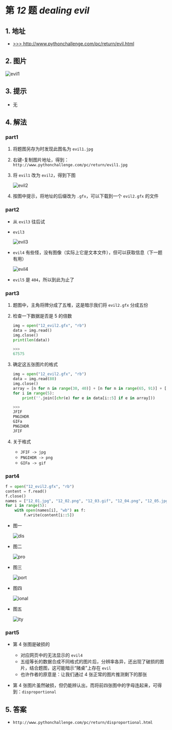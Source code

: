 # 第 *12* 题 *dealing evil*

## 1. 地址

- <a href="http://www.pythonchallenge.com/pc/return/evil.html" target="_blank">>>> http://www.pythonchallenge.com/pc/return/evil.html</a>

## 2. 图片

![evil1](.\imgs\12_evil1.jpg)

## 3. 提示

- 无

## 4. 解法

### part1

1. 将题图另存为时发现此图名为 `evil1.jpg`

2. 右键-复制图片地址，得到：`http://www.pythonchallenge.com/pc/return/evil1.jpg`

3. 将 `evil1` 改为 `evil2`，得到下图

    ![evil2](.\imgs\12_evil2.jpg)
    
4. 按图中提示，将地址的后缀改为 `.gfx`，可以下载到一个 `evil2.gfx` 的文件

### part2

- 从 `evil3` 往后试
- `evil3`

    ![evil3](.\imgs\12_evil3.jpg)

- `evil4` 有些怪，没有图像（实际上它是文本文件），但可以获取信息（下一题有用）

    ![evil4](.\imgs\12_evil4.png)

- `evil5` 是 `404`，所以到此为止了

### part3

1. 题图中，主角将牌分成了五堆，这是暗示我们将 `evil2.gfx` 分成五份

2. 检查一下数据是否是 5 的倍数

    ```python
    img = open("12_evil2.gfx", "rb")
    data = img.read()
    img.close()
    print(len(data))
    
    >>>
    67575
    ```

3. 确定这五张图片的格式

    ```python
    img = open("12_evil2.gfx", "rb")
    data = img.read(80)
    img.close()
    array = [n for n in range(30, 40)] + [n for n in range(65, 91)] + [n for n in range(97, 123)]
    for i in range(5):
        print(''.join([chr(e) for e in data[i::5] if e in array]))
    
    >>>
    JFIF
    PNGIHDR
    GIFa
    PNGIHDR
    JFIF
    ```

4. 关于格式
    - `JFIF -> jpg`
    - `PNGIHDR -> png`
    - `GIFa -> gif`

### part4

```python
f = open("12_evil2.gfx", "rb")
content = f.read()
f.close()
names = ["12_01.jpg", "12_02.png", "12_03.gif", "12_04.png", "12_05.jpg"]
for i in range(5):
    with open(names[i], "wb") as f:
        f.write(content[i::5])
```

- 图一

    ![dis](.\imgs\12_01.jpg)

- 图二

    ![pro](.\imgs\12_02.png)

- 图三

    ![port](.\imgs\12_03.gif)

- 图四

    ![ional](.\imgs\12_04.png)

- 图五

    ![ity](.\imgs\12_05.jpg)

### part5

- 第 4 张图是破损的
    - 对应网页中的无法显示的 `evil4`
    - 五组等长的数据合成不同格式的图片后，分辨率各异，还出现了破损的图片，结合题图，这可能暗示“赌桌”上存在 `evil`
    - 也许作者的原意是：让我们通过 4 张正常的图片推测剩下的那张

- 第 4 张图片虽然破损，但仍能辨认出，而将前四张图中的字母连起来，可得到：`disproportional`

## 5. 答案

- `http://www.pythonchallenge.com/pc/return/disproportional.html`